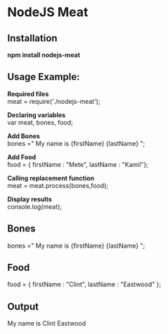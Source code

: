 NodeJS Meat
===========

## Installation

**npm install nodejs-meat**  
  
## Usage Example:

 **Required files**  
 meat = require('./nodejs-meat');

**Declaring variables**  
var meat, bones, food;

**Add Bones**  
bones ="<body> My name is {firstName} {lastName} </body>";

**Add Food**   
food = { firstName : "Mete", lastName : "Kamil"};

**Calling replacement function**   
meat = meat.process(bones,food);

**Display results**   
console.log(meat);

## Bones  
bones ="<body> My name is {firstName} {lastName} </body>";

## Food   
food = { 
          firstName : "Clint", 
          lastName : "Eastwood"
      };

## Output   
My name is Clint Eastwood

  
